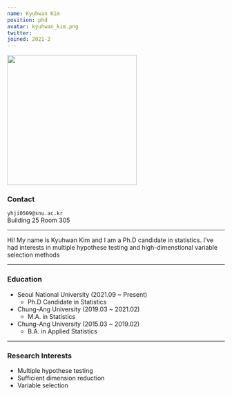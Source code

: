 ```yaml
---
name: Kyuhwan Kim
position: phd
avatar: kyuhwan_kim.png
twitter:
joined: 2021-2
---
```


<img width="300" src="{{site.baseurl}}/images/people/{{page.avatar}}" data-action="zoom">

### Contact

<i class="fa fa-envelope-o"></i>  `yhji0509@snu.ac.kr`<br>
<i class="fa fa-building"></i> Building 25 Room 305 <br>

<hr>

Hi! My name is Kyuhwan Kim and I am a Ph.D candidate in statistics. I’ve had interests in multiple hypothese testing and high-dimenstional variable selection methods

<hr>

### Education

* Seoul National University (2021.09 ~ Present)
    - Ph.D Candidate in Statistics
* Chung-Ang University (2019.03 ~ 2021.02)
    - M.A. in  Statistics
* Chung-Ang University (2015.03 ~ 2019.02)
    - B.A. in Applied Statistics

<hr>

### Research Interests

* Multiple hypothese testing
* Sufficient dimension reduction
* Variable selection


